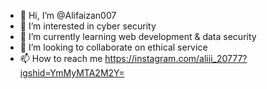 - 👋 Hi, I’m @Alifaizan007
- 👀 I’m interested in cyber security 
- 🌱 I’m currently learning web development & data security 
- 💞️ I’m looking to collaborate on ethical service 
- 📫 How to reach me https://instagram.com/aliii_20777?igshid=YmMyMTA2M2Y=

<!---
Alifaizan007/Alifaizan007 is a ✨ special ✨ repository because its `README.md` (this file) appears on your GitHub profile.
You can click the Preview link to take a look at your changes.
--->
